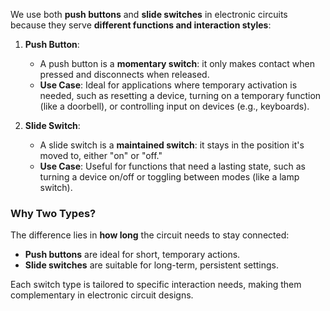 We use both **push buttons** and **slide switches** in electronic circuits because they serve **different functions and interaction styles**:

1. **Push Button**:
   - A push button is a **momentary switch**: it only makes contact when pressed and disconnects when released.
   - **Use Case**: Ideal for applications where temporary activation is needed, such as resetting a device, turning on a temporary function (like a doorbell), or controlling input on devices (e.g., keyboards).

2. **Slide Switch**:
   - A slide switch is a **maintained switch**: it stays in the position it's moved to, either "on" or "off."
   - **Use Case**: Useful for functions that need a lasting state, such as turning a device on/off or toggling between modes (like a lamp switch).

### Why Two Types?
The difference lies in **how long** the circuit needs to stay connected:
- **Push buttons** are ideal for short, temporary actions.
- **Slide switches** are suitable for long-term, persistent settings.

Each switch type is tailored to specific interaction needs, making them complementary in electronic circuit designs.
